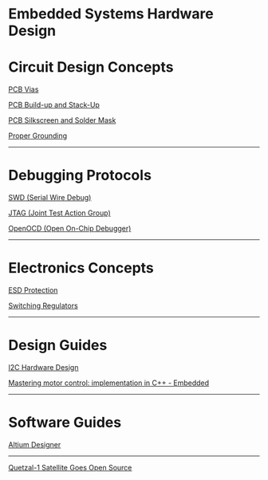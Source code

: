 # Embedded Systems Hardware Design

# Circuit Design Concepts

[PCB Vias](Embedded%20Systems%20Hardware%20Design%20fce1e7c43ecd4c6a834f4c4b767be5eb/PCB%20Vias%207f8bc84528d841c4aebebf2898b7fa27.md)

[PCB Build-up and Stack-Up](Embedded%20Systems%20Hardware%20Design%20fce1e7c43ecd4c6a834f4c4b767be5eb/PCB%20Build-up%20and%20Stack-Up%20090d39b4318f4be6aba429c006fd9f92.md)

[PCB Silkscreen and Solder Mask](Embedded%20Systems%20Hardware%20Design%20fce1e7c43ecd4c6a834f4c4b767be5eb/PCB%20Silkscreen%20and%20Solder%20Mask%2013a60af4ac634240a907b43000cfad57.md)

[Proper Grounding](Embedded%20Systems%20Hardware%20Design%20fce1e7c43ecd4c6a834f4c4b767be5eb/Proper%20Grounding%2029c4a0aca86744a6bbf811380102f79c.md)

---

# Debugging Protocols

[SWD (Serial Wire Debug)](Embedded%20Systems%20Hardware%20Design%20fce1e7c43ecd4c6a834f4c4b767be5eb/SWD%20(Serial%20Wire%20Debug)%207feef45b94eb419795c24bbddf9daf10.md)

[JTAG (Joint Test Action Group)](Embedded%20Systems%20Hardware%20Design%20fce1e7c43ecd4c6a834f4c4b767be5eb/JTAG%20(Joint%20Test%20Action%20Group)%20d244b14cd7654562849b579552995ef6.md)

[OpenOCD (Open On-Chip Debugger)](Embedded%20Systems%20Hardware%20Design%20fce1e7c43ecd4c6a834f4c4b767be5eb/OpenOCD%20(Open%20On-Chip%20Debugger)%202931c68dc0c1419f8db13405237cb134.md)

---

# Electronics Concepts

[ESD Protection](Embedded%20Systems%20Hardware%20Design%20fce1e7c43ecd4c6a834f4c4b767be5eb/ESD%20Protection%207e2e5a752068431e86043a5af4a55bc7.md)

[Switching Regulators](Embedded%20Systems%20Hardware%20Design%20fce1e7c43ecd4c6a834f4c4b767be5eb/Switching%20Regulators%20346c05b9fd82492e99cd88a60506af55.md)

---

# Design Guides

[I2C Hardware Design](Embedded%20Systems%20Hardware%20Design%20fce1e7c43ecd4c6a834f4c4b767be5eb/I2C%20Hardware%20Design%2048bf6c7235da4408b7bd9670fcc357df.md)

[Mastering motor control: implementation in C++ - Embedded](https://www.embedded.com/mastering-motor-control-implementation-in-c/)

---

# Software Guides

[Altium Designer](Embedded%20Systems%20Hardware%20Design%20fce1e7c43ecd4c6a834f4c4b767be5eb/Altium%20Designer%2023d9f7bb47af48cb8436fb0335fceecc.md)

---

[Quetzal-1 Satellite Goes Open Source](https://hackaday.com/2023/07/04/quetzal-1-satellite-goes-open-source/)